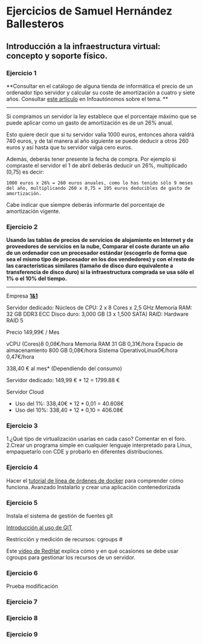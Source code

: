 # Ejercicios de Samuel Hernández Ballesteros
## Introducción a la infraestructura virtual: concepto y soporte físico.
### Ejercicio 1
**Consultar en el catálogo de alguna tienda de informática el precio de un ordenador tipo servidor y calcular su coste de amortización a cuatro y siete años. Consultar [este artículo](http://http://www.infoautonomos.com/consultas-a-la-comunidad/988/) en Infoautónomos sobre el tema. **
_ _ _

Si compramos un servidor la ley establece que el porcentaje máximo que se puede aplicar como un gasto de amortización es de un 26% anual.

Esto quiere decir que si tu servidor valía 1000 euros, entonces ahora valdrá 740 euros, y de tal manera al año siguiente se puede deducir a otros 260 euros y así hasta que tu servidor valga cero euros.

Además, deberás tener presente la fecha de compra. Por ejemplo si compraste el servidor el 1 de abril deberás deducir un 26%, multiplicado (0,75) es decir:

    1000 euros x 26% = 260 euros anuales, como lo has tenido sólo 9 meses del año, multiplicando 260 x 0,75 = 195 euros deducibles de gasto de amortización.

Cabe indicar que siempre deberás informarte del porcentaje de amortización vigente.
### Ejercicio 2
**Usando las tablas de precios de servicios de alojamiento en Internet y de proveedores de servicios en la nube, Comparar el coste durante un año de un ordenador con un procesador estándar (escogerlo de forma que sea el mismo tipo de procesador en los dos vendedores) y con el resto de las características similares (tamaño de disco duro equivalente a transferencia de disco duro) si la infraestructura comprada se usa sólo el 1% o el 10% del tiempo.**
_ _ _

Empresa **[1&1](http://http://www.1and1.es)**

Servidor dedicado:
Núcleos de CPU: 2 x 8 Cores x 2,5 GHz
Memoria RAM: 32 GB DDR3 ECC
Disco duro: 3,000 GB (3 x 1,500 SATA)
RAID: Hardware RAID 5

Precio 149,99€ / Mes

vCPU (Cores)8 0,08€/hora
Memoria RAM 31 GB 0,31€/hora
Espacio de almacenamiento 800 GB 0,08€/hora
Sistema OperativoLinux0€/hora
0,47€/hora

338,40 € al mes* (Dependiendo del consumo)

Servidor dedicado: 149,99 € * 12 = 1799.88 € 

Servidor Cloud
- Uso del 1%: 338,40€ * 12 * 0,01 = 40.608€
- Uso del 10%: 338,40 * 12 * 0,10 = 406.08€

### Ejercicio 3
1.¿Qué tipo de virtualización usarías en cada caso? Comentar en el foro.
2.Crear un programa simple en cualquier lenguaje interpretado para Linux, empaquetarlo con CDE y probarlo en diferentes distribuciones.

### Ejercicio 4
Hacer el [tutorial de línea de órdenes de docker](http://https://www.docker.com/tryit/) para comprender cómo funciona.
Avanzado Instalarlo y crear una aplicación contenedorizada

### Ejercicio 5
Instala el sistema de gestión de fuentes git

[Introducción al uso de GIT](http://www.youtube.com/watch?v=ygbWIJWe29Y)

Restricción y medición de recursos: cgroups #

Este [vídeo de RedHat](http://www.youtube.com/watch?v=KX5QV4LId_c) explica cómo y en qué ocasiones se debe usar cgroups para gestionar los recursos de un servidor.
### Ejercicio 6
Prueba modificación
### Ejercicio 7
### Ejercicio 8
### Ejercicio 9